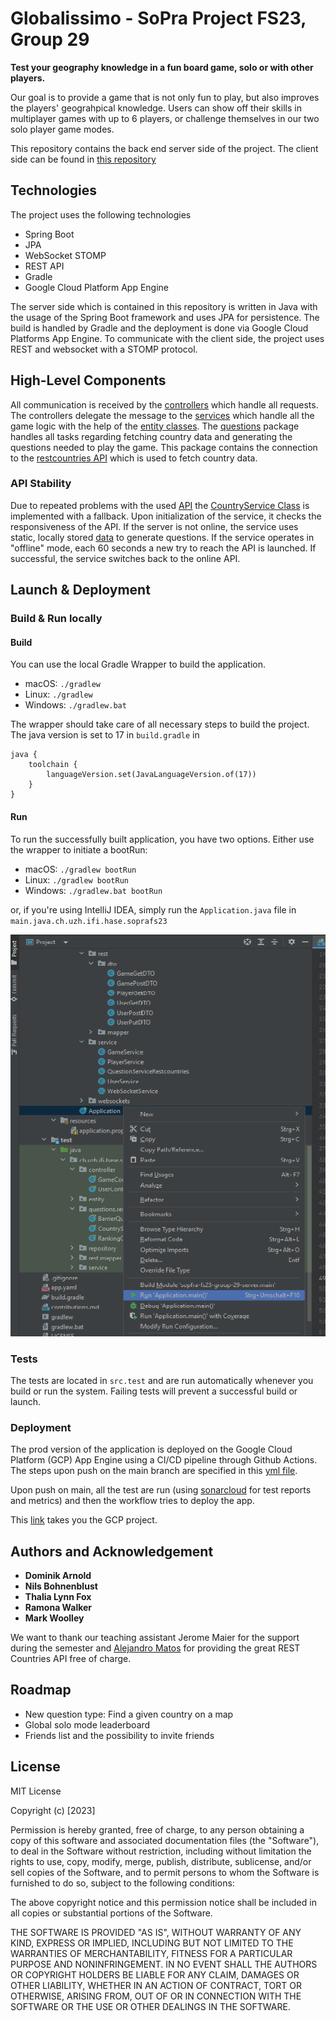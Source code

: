 # Globalissimo - SoPra Project FS23, Group 29

**Test your geography knowledge in a fun board game, solo or with other players.**

Our goal is to provide a game that is not only fun to play, but also improves the players' geograhpical knowledge. Users can show off their skills in multiplayer games with up to 6 players, or challenge themselves in our two solo player game modes.

This repository contains the back end server side of the project. The client side can be found in [this repository](https://github.com/sopra-fs23-group-29/sopra-fs23-group-29-client)

## Technologies

The project uses the following technologies
- Spring Boot
- JPA
- WebSocket STOMP
- REST API
- Gradle
- Google Cloud Platform App Engine

The server side which is contained in this repository is written in Java with the usage of the Spring Boot framework and uses JPA for persistence.
The build is handled by Gradle and the deployment is done via Google Cloud Platforms App Engine.
To communicate with the client side, the project uses REST and websocket with a STOMP protocol.

## High-Level Components

All communication is received by the [controllers](https://github.com/sopra-fs23-group-29/sopra-fs23-group-29-server/tree/main/src/main/java/ch/uzh/ifi/hase/soprafs23/game/controller) which handle all requests. The controllers delegate the message to the [services](https://github.com/sopra-fs23-group-29/sopra-fs23-group-29-server/tree/main/src/main/java/ch/uzh/ifi/hase/soprafs23/game/service)
which handle all the game logic with the help of the [entity classes](https://github.com/sopra-fs23-group-29/sopra-fs23-group-29-server/tree/main/src/main/java/ch/uzh/ifi/hase/soprafs23/game/entity). The [questions](https://github.com/sopra-fs23-group-29/sopra-fs23-group-29-server/tree/main/src/main/java/ch/uzh/ifi/hase/soprafs23/game/controller) package handles all tasks regarding fetching country data and generating the questions needed to play the game. This package contains the connection to the [restcountries API](https://restcountries.com/) which is used to fetch country data.

### API Stability
Due to repeated problems with the used [API](https://restcountries.com) the [CountryService Class](/src/main/java/ch/uzh/ifi/hase/soprafs23/game/questions/restCountry/CountryService.java) is implemented with a fallback. Upon initialization of the service, it checks the responsiveness of the API. If the server is not online, the service uses static, locally stored [data](/src/main/resources/countriesV31.json) to generate questions. If the service operates in "offline" mode, each 60 seconds a new try to reach the API is launched. If successful, the service switches back to the online API.

## Launch & Deployment

### Build & Run locally

#### Build

You can use the local Gradle Wrapper to build the application.
-   macOS: `./gradlew`
-   Linux: `./gradlew`
-   Windows: `./gradlew.bat`

The wrapper should take care of all necessary steps to build the project. The java version is set to 17 in `build.gradle` in 
```
java {
    toolchain {
        languageVersion.set(JavaLanguageVersion.of(17))
    }
}
```


#### Run

To run the successfully built application, you have two options. Either use the wrapper to initiate a bootRun:
-   macOS: `./gradlew bootRun`
-   Linux: `./gradlew bootRun`
-   Windows: `./gradlew.bat bootRun`

or, if you're using IntelliJ IDEA, simply run the `Application.java` file in `main.java.ch.uzh.ifi.hase.soprafs23`

![Run Application from IDEA](images_readme/run_application.png)

### Tests

The tests are located in `src.test` and are run automatically whenever you build or run the system.
Failing tests will prevent a successful build or launch.

### Deployment

The prod version of the application is deployed on the Google Cloud Platform (GCP) App Engine using a CI/CD pipeline through Github Actions. The steps upon push on the main branch are specified in this [yml file](.github/workflows/main.yml).

Upon push on main, all the test are run (using [sonarcloud](https://sonarcloud.io/projects) for test reports and metrics) and then the workflow tries to deploy the app.

This [link](https://console.cloud.google.com/appengine?referrer=search&hl=de&project=sopra-fs23-group-29-server&serviceId=default) takes you the GCP project.

## Authors and Acknowledgement

- **Dominik Arnold**
- **Nils Bohnenblust**
- **Thalia Lynn Fox**
- **Ramona Walker**
- **Mark Woolley**

We want to thank our teaching assistant Jerome Maier for the support during the semester and [Alejandro Matos](https://github.com/amatosg) for providing the great REST Countries API free of charge.

## Roadmap

- New question type: Find a given country on a map
- Global solo mode leaderboard
- Friends list and the possibility to invite friends


## License

MIT License

Copyright (c) [2023]

Permission is hereby granted, free of charge, to any person obtaining a copy
of this software and associated documentation files (the "Software"), to deal
in the Software without restriction, including without limitation the rights
to use, copy, modify, merge, publish, distribute, sublicense, and/or sell
copies of the Software, and to permit persons to whom the Software is
furnished to do so, subject to the following conditions:

The above copyright notice and this permission notice shall be included in all
copies or substantial portions of the Software.

THE SOFTWARE IS PROVIDED "AS IS", WITHOUT WARRANTY OF ANY KIND, EXPRESS OR
IMPLIED, INCLUDING BUT NOT LIMITED TO THE WARRANTIES OF MERCHANTABILITY,
FITNESS FOR A PARTICULAR PURPOSE AND NONINFRINGEMENT. IN NO EVENT SHALL THE
AUTHORS OR COPYRIGHT HOLDERS BE LIABLE FOR ANY CLAIM, DAMAGES OR OTHER
LIABILITY, WHETHER IN AN ACTION OF CONTRACT, TORT OR OTHERWISE, ARISING FROM,
OUT OF OR IN CONNECTION WITH THE SOFTWARE OR THE USE OR OTHER DEALINGS IN THE
SOFTWARE.
